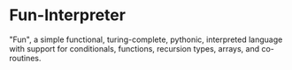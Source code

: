 # Fun-Interpreter

"Fun", a simple functional, turing-complete, pythonic, interpreted language with support for conditionals, functions, recursion types, arrays, and co-routines.
